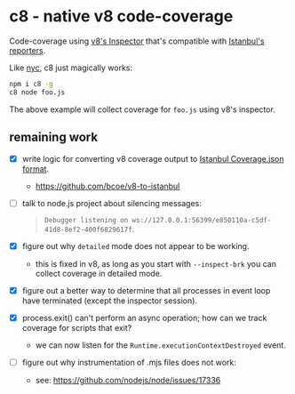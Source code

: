 # c8 - native v8 code-coverage

Code-coverage using [v8's Inspector](https://nodejs.org/dist/latest-v8.x/docs/api/inspector.html)
that's compatible with [Istanbul's reporters](https://istanbul.js.org/docs/advanced/alternative-reporters/).

Like [nyc](https://github.com/istanbuljs/nyc), c8 just magically works:

```bash
npm i c8 -g
c8 node foo.js
```

The above example will collect coverage for `foo.js` using v8's inspector.

## remaining work

- [x] write logic for converting v8 coverage output to [Istanbul Coverage.json format](https://github.com/gotwarlost/istanbul/blob/master/coverage.json.md).
  * https://github.com/bcoe/v8-to-istanbul

- [ ] talk to node.js project about silencing messages:

   > `Debugger listening on ws://127.0.0.1:56399/e850110a-c5df-41d8-8ef2-400f6829617f`.

- [x] figure out why `detailed` mode does not appear to be working.
  * this is fixed in v8, as long as you start with `--inspect-brk` you
    can collect coverage in detailed mode.
- [x] figure out a better way to determine that all processes in event loop
   have terminated (except the inspector session).
- [x] process.exit() can't perform an async operation; how can we track coverage
  for scripts that exit?
  * we can now listen for the `Runtime.executionContextDestroyed` event.
- [ ] figure out why instrumentation of .mjs files does not work:
  * see: https://github.com/nodejs/node/issues/17336
